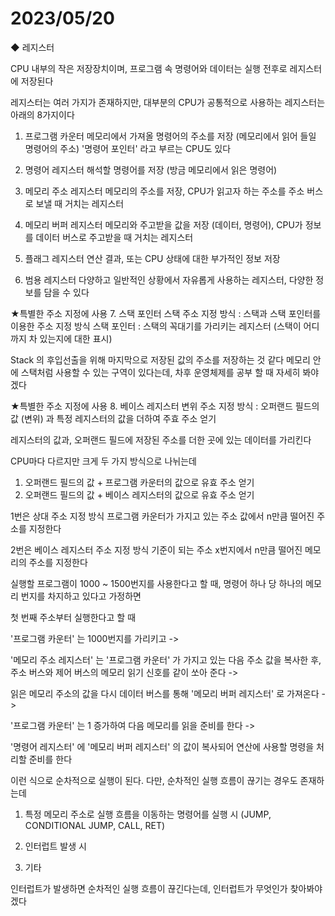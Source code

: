 # 2023/05/20

◆ 레지스터

CPU 내부의 작은 저장장치이며, 프로그램 속 명령어와 데이터는 실행 전후로 레지스터에 저장된다

레지스터는 여러 가지가 존재하지만, 대부분의 CPU가 공통적으로 사용하는 레지스터는 아래의 8가지이다

1. 프로그램 카운터
메모리에서 가져올 명령어의 주소를 저장 (메모리에서 읽어 들일 명령어의 주소)
'명령어 포인터' 라고 부르는 CPU도 있다

2. 명령어 레지스터
해석할 명령어를 저장 (방금 메모리에서 읽은 명령어)

3. 메모리 주소 레지스터
메모리의 주소를 저장, CPU가 읽고자 하는 주소를 주소 버스로 보낼 때 거치는 레지스터

4. 메모리 버퍼 레지스터
메모리와 주고받을 값을 저장 (데이터, 명령어), CPU가 정보를 데이터 버스로 주고받을 때 거치는 레지스터

5. 플래그 레지스터
연산 결과, 또는 CPU 상태에 대한 부가적인 정보 저장

6. 범용 레지스터
다양하고 일반적인 상황에서 자유롭게 사용하는 레지스터, 다양한 정보를 담을 수 있다

★특별한 주소 지정에 사용
7. 스택 포인터
스택 주소 지정 방식 : 스택과 스택 포인터를 이용한 주소 지정 방식
스택 포인터 : 스택의 꼭대기를 가리키는 레지스터 (스택이 어디까지 차 있는지에 대한 표시)

Stack 의 후입선출을 위해 마지막으로 저장된 값의 주소를 저장하는 것 같다
메모리 안에 스택처럼 사용할 수 있는 구역이 있다는데, 차후 운영체제를 공부 할 때 자세히 봐야겠다

★특별한 주소 지정에 사용
8. 베이스 레지스터
변위 주소 지정 방식 : 오퍼랜드 필드의 값 (변위) 과 특정 레지스터의 값을 더하여 주효 주소 얻기

레지스터의 값과, 오퍼랜드 필드에 저장된 주소를 더한 곳에 있는 데이터를 가리킨다

CPU마다 다르지만 크게 두 가지 방식으로 나뉘는데
1. 오퍼랜드 필드의 값 + 프로그램 카운터의 값으로 유효 주소 얻기
2. 오퍼랜드 필드의 값 + 베이스 레지스터의 값으로 유효 주소 얻기

1번은 상대 주소 지정 방식
프로그램 카운터가 가지고 있는 주소 값에서 n만큼 떨어진 주소를 지정한다

2번은 베이스 레지스터 주소 지정 방식
기준이 되는 주소 x번지에서 n만큼 떨어진 메모리의 주소를 지정한다




실행할 프로그램이 1000 ~ 1500번지를 사용한다고 할 때, 명령어 하나 당 하나의 메모리 번지를 차지하고 있다고 가정하면

첫 번째 주소부터 실행한다고 할 때

'프로그램 카운터' 는 1000번지를 가리키고 -> 

'메모리 주소 레지스터' 는 '프로그램 카운터' 가 가지고 있는 다음 주소 값을 복사한 후, 
주소 버스와 제어 버스의 메모리 읽기 신호를 같이 쏘아 준다 ->

읽은 메모리 주소의 값을 다시 데이터 버스를 통해 '메모리 버퍼 레지스터' 로 가져온다 ->

'프로그램 카운터' 는 1 증가하여 다음 메모리를 읽을 준비를 한다 ->

'명령어 레지스터' 에 '메모리 버퍼 레지스터' 의 값이 복사되어 연산에 사용할 명령을 처리할 준비를 한다

이런 식으로 순차적으로 실행이 된다.
다만, 순차적인 실행 흐름이 끊기는 경우도 존재하는데

1. 특정 메모리 주소로 실행 흐름을 이동하는 명령어를 실행 시
(JUMP, CONDITIONAL JUMP, CALL, RET)

2. 인터럽트 발생 시

3. 기타


인터럽트가 발생하면 순차적인 실행 흐름이 끊긴다는데, 인터럽트가 무엇인가 찾아봐야겠다

